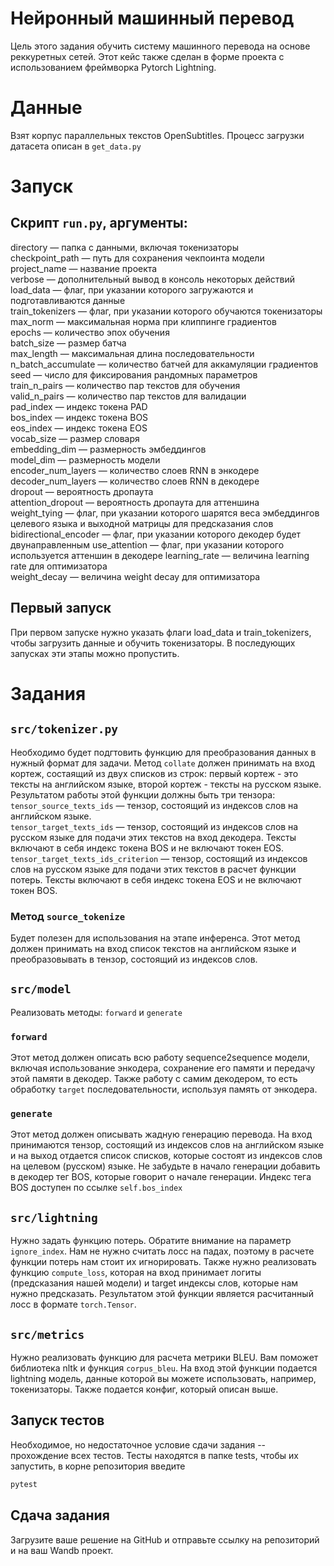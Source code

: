 # Нейронный машинный перевод

Цель этого задания обучить систему машинного перевода на основе реккуретных сетей.
Этот кейс также сделан в форме проекта с использованием фреймворка Pytorch Lightning.

# Данные

Взят корпус параллельных текстов OpenSubtitles. Процесс загрузки датасета описан в ```get_data.py```

# Запуск

## Скрипт ```run.py```, аргументы:
directory — папка с данными, включая токенизаторы  
checkpoint_path — путь для сохранения чекпоинта модели  
project_name — название проекта  
verbose — дополнительный вывод в консоль некоторых действий  
load_data — флаг, при указании которого загружаются и подготавливаются данные  
train_tokenizers — флаг, при указании которого обучаются токенизаторы  
max_norm — максимальная норма при клиппинге градиентов  
epochs — количество эпох обучения  
batch_size — размер батча  
max_length — максимальная длина последовательности  
n_batch_accumulate — количество батчей для аккамуляции градиентов  
seed — число для фиксирования рандомных параметров  
train_n_pairs — количество пар текстов для обучения  
valid_n_pairs — количество пар текстов для валидации  
pad_index — индекс токена PAD  
bos_index — индекс токена BOS  
eos_index — индекс токена EOS  
vocab_size — размер словаря  
embedding_dim — размерность эмбеддингов  
model_dim — размерность модели  
encoder_num_layers — количество слоев RNN в энкодере  
decoder_num_layers — количество слоев RNN в декодере  
dropout — вероятность дропаута  
attention_dropout — вероятность дропаута для аттеншина  
weight_tying — флаг, при указании которого шарятся веса эмбеддингов целевого языка
и выходной матрицы для предсказания слов
bidirectional_encoder — флаг, при указании которого декодер будет двунаправленным
use_attention — флаг, при указании которого используется аттеншин в декодере
learning_rate — величина learning rate для оптимизатора  
weight_decay — величина weight decay для оптимизатора

## Первый запуск
При первом запуске нужно указать флаги load_data и train_tokenizers, чтобы загрузить данные
и обучить токенизаторы. В последующих запусках эти этапы можно пропустить.

# Задания

## ```src/tokenizer.py```
Необходимо будет подгтовить функцию для преобразования данных в нужный формат для задачи.
Метод ```collate``` должен принимать на вход кортеж, состаящий из двух списков из строк: первый кортеж - 
это тексты на английском языке, второй кортеж - тексты на русском языке. Результатом работы этой функции должны быть три тензора:
```tensor_source_texts_ids``` — тензор, состоящий из индексов слов на английском языке.  
```tensor_target_texts_ids``` — тензор, состоящий из индексов слов на русском языке для подачи этих текстов на вход декодера.
 Тексты включают в себя индекс токена BOS и не включают токен EOS.
```tensor_target_texts_ids_criterion``` — тензор, состоящий из индексов слов на русском языке для подачи этих текстов в расчет функции потерь.
 Тексты включают в себя индекс токена EOS и не включают токен BOS.

### Метод ```source_tokenize```
Будет полезен для использования на этапе инференса. Этот метод должен принимать на вход список текстов на английском языке
 и преобразовывать в тензор, состоящий из индексов слов.

## ```src/model```
Реализовать методы: ```forward``` и ```generate```

### ```forward```
Этот метод должен описать всю работу sequence2sequence модели, включая использование энкодера, сохранение его памяти и передачу этой памяти в декодер.
Также работу с самим декодером, то есть обработку ```target``` последовательности, используя память от энкодера.

### ```generate```
Этот метод должен описывать жадную генерацию перевода. На вход принимаются тензор, состоящий из индексов слов на английском языке
и на выход отдается список списков, которые состоят из индексов слов на целевом (русском) языке. Не забудьте в начало генерации добавить в декодер тег BOS, которые говорит о начале генерации.
Индекс тега BOS доступен по ссылке ```self.bos_index```

## ```src/lightning```
Нужно задать функцию потерь. Обратите внимание на параметр ```ignore_index```. Нам не нужно считать лосс на падах, поэтому в расчете функции потерь нам стоит их игнорировать.
Также нужно реализовать функцию ```compute_loss```, которая на вход принимает логиты (предсказания нашей модели) и target индексы слов, которые нам нужно предсказать.
Результатом этой функции является расчитанный лосс в формате ```torch.Tensor```.

## ```src/metrics```
Нужно реализовать функцию для расчета метрики BLEU. Вам поможет библиотека nltk и функция ```corpus_bleu```.
На вход этой функции подается lightning модель, данные которой вы можете использовать, например, токенизаторы.
Также подается конфиг, который описан выше.

## Запуск тестов
Необходимое, но недостаточное условие сдачи задания -- прохождение всех тестов.
Тесты находятся в папке tests, чтобы их запустить, в корне репозитория введите
```bash
pytest
```

## Сдача задания

Загрузите ваше решение на GitHub и отправьте ссылку на репозиторий и на ваш Wandb проект.

